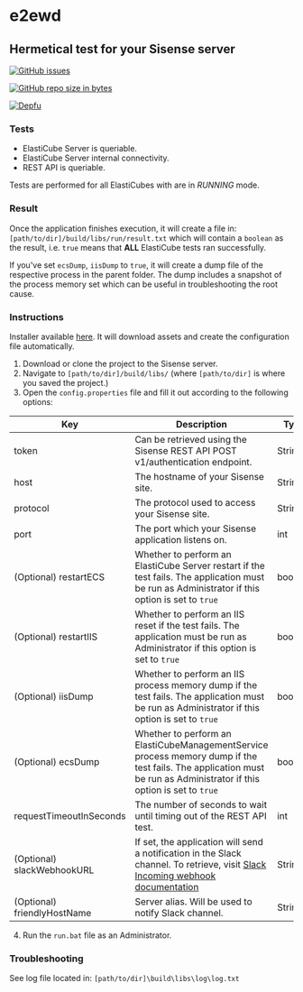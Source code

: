 # e2ewd
## Hermetical test for your Sisense server

[![GitHub issues](https://img.shields.io/github/issues/kbbgl/e2ewd.svg?style=plastic)](https://github.com/kbbgl/e2ewd/issues)

[![GitHub repo size in bytes](https://img.shields.io/github/repo-size/badges/shields.svg)](https://github.com/kbbgl/e2ewd)

[![Depfu](https://img.shields.io/depfu/depfu/example-ruby.svg)](https://github.com/kbbgl/e2ewd)



### Tests 

* ElastiCube Server is queriable.
* ElastiCube Server internal connectivity.
* REST API is queriable.

Tests are performed for all ElastiCubes with are in _RUNNING_ mode.

### Result
Once the application finishes execution, it will create a file in:
`[path/to/dir]/build/libs/run/result.txt`
which will contain a `boolean` as the result, i.e. `true` means that **ALL** ElastiCube tests ran successfully.

If you've set `ecsDump`, `iisDump` to `true`, it will create a dump file of the respective process in the parent folder. 
The dump includes a snapshot of the process memory set which can be useful in troubleshooting the root cause.  

### Instructions
Installer available [here](https://github.com/kbbgl/e2ewd_installer). It will download assets and create the configuration file automatically.

1) Download or clone the project to the Sisense server. 
2) Navigate to `[path/to/dir]/build/libs/` (where `[path/to/dir]` is where you saved the project.)
3) Open the `config.properties` file and fill it out according to the following options:
 
 | Key                         | Description                                                                                                                                                                | Type    | Example                                                                       |
 |-----------------------------|----------------------------------------------------------------------------------------------------------------------------------------------------------------------------|---------|-------------------------------------------------------------------------------|
 | token                       | Can be retrieved using the Sisense REST API POST v1/authentication endpoint.                                                                                               | String  |                                                                               |
 | host                        | The hostname of your Sisense site.                                                                                                                                         | String  | mycompanysfasfs.sisense.com                                                   |
 | protocol                    | The protocol used to access your Sisense site.                                                                                                                             | String  | https or http                                                                 |
 | port                        | The port which your Sisense application listens on.                                                                                                                        | int     | 80, 8081, 443                                                                 |
 | (Optional) restartECS       | Whether to perform an ElastiCube Server restart if the test fails. The application must be run as Administrator if this option is set to `true`                            | boolean | true or false[default]                                                        |
 | (Optional) restartIIS       | Whether to perform an IIS reset if the test fails. The application must be run as Administrator if this option is set to `true`                                            | boolean | true or false[default]                                                        |
 | (Optional) iisDump          | Whether to perform an IIS process memory dump if the test fails. The application must be run as Administrator if this option is set to `true`                              | boolean | true or false[default]                                                        |
 | (Optional) ecsDump          | Whether to perform an ElastiCubeManagementService process memory dump if the test fails. The application must be run as Administrator if this option is set to `true`      | boolean | true or false[default]                                                        |
 | requestTimeoutInSeconds     | The number of seconds to wait until timing out of the REST API test.                                                                                                       | int     | 300                                                                           |
 | (Optional) slackWebhookURL  | If set, the application will send a notification in the Slack channel. To retrieve, visit [Slack Incoming webhook documentation](https://api.slack.com/incoming-webhooks.) | String  | https://hooks.slack.com/services/T00000000/B00000000/XXXXXXXXXXXXXXXXXXXXXXXX |
 | (Optional) friendlyHostName | Server alias. Will be used to notify Slack channel.                                                                                                                        | String  | QUERY-NODE-1                                                                  |

4) Run the `run.bat` file as an Administrator.  
    
### Troubleshooting
See log file located in:
`[path/to/dir]\build\libs\log\log.txt`
